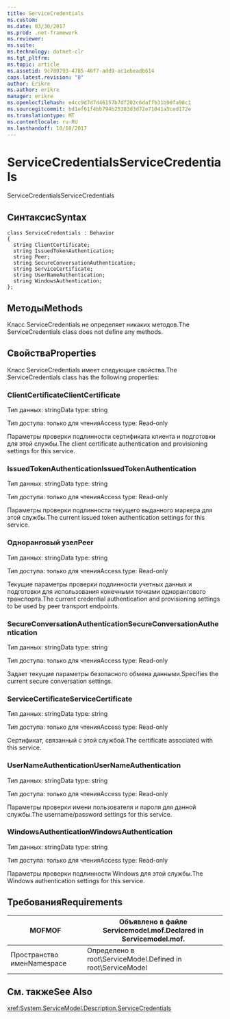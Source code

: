 ```yaml
---
title: ServiceCredentials
ms.custom: 
ms.date: 03/30/2017
ms.prod: .net-framework
ms.reviewer: 
ms.suite: 
ms.technology: dotnet-clr
ms.tgt_pltfrm: 
ms.topic: article
ms.assetid: 9c780793-4785-46f7-add9-ac1ebeadb614
caps.latest.revision: "8"
author: Erikre
ms.author: erikre
manager: erikre
ms.openlocfilehash: e4cc9d7d7d46157b7df202c6daffb31b90fa98c1
ms.sourcegitcommit: bd1ef61f4bb794b25383d3d72e71041a5ced172e
ms.translationtype: MT
ms.contentlocale: ru-RU
ms.lasthandoff: 10/18/2017
---
```

# <a name="servicecredentials"></a><span data-ttu-id="c77ee-102">ServiceCredentials</span><span class="sxs-lookup"><span data-stu-id="c77ee-102">ServiceCredentials</span></span>
<span data-ttu-id="c77ee-103">ServiceCredentials</span><span class="sxs-lookup"><span data-stu-id="c77ee-103">ServiceCredentials</span></span>  
  
## <a name="syntax"></a><span data-ttu-id="c77ee-104">Синтаксис</span><span class="sxs-lookup"><span data-stu-id="c77ee-104">Syntax</span></span>  
  
```  
class ServiceCredentials : Behavior  
{  
  string ClientCertificate;  
  string IssuedTokenAuthentication;  
  string Peer;  
  string SecureConversationAuthentication;  
  string ServiceCertificate;  
  string UserNameAuthentication;  
  string WindowsAuthentication;  
};  
```  
  
## <a name="methods"></a><span data-ttu-id="c77ee-105">Методы</span><span class="sxs-lookup"><span data-stu-id="c77ee-105">Methods</span></span>  
 <span data-ttu-id="c77ee-106">Класс ServiceCredentials не определяет никаких методов.</span><span class="sxs-lookup"><span data-stu-id="c77ee-106">The ServiceCredentials class does not define any methods.</span></span>  
  
## <a name="properties"></a><span data-ttu-id="c77ee-107">Свойства</span><span class="sxs-lookup"><span data-stu-id="c77ee-107">Properties</span></span>  
 <span data-ttu-id="c77ee-108">Класс ServiceCredentials имеет следующие свойства.</span><span class="sxs-lookup"><span data-stu-id="c77ee-108">The ServiceCredentials class has the following properties:</span></span>  
  
### <a name="clientcertificate"></a><span data-ttu-id="c77ee-109">ClientCertificate</span><span class="sxs-lookup"><span data-stu-id="c77ee-109">ClientCertificate</span></span>  
 <span data-ttu-id="c77ee-110">Тип данных: string</span><span class="sxs-lookup"><span data-stu-id="c77ee-110">Data type: string</span></span>  
  
 <span data-ttu-id="c77ee-111">Тип доступа: только для чтения</span><span class="sxs-lookup"><span data-stu-id="c77ee-111">Access type: Read-only</span></span>  
  
 <span data-ttu-id="c77ee-112">Параметры проверки подлинности сертификата клиента и подготовки для этой службы.</span><span class="sxs-lookup"><span data-stu-id="c77ee-112">The client certificate authentication and provisioning settings for this service.</span></span>  
  
### <a name="issuedtokenauthentication"></a><span data-ttu-id="c77ee-113">IssuedTokenAuthentication</span><span class="sxs-lookup"><span data-stu-id="c77ee-113">IssuedTokenAuthentication</span></span>  
 <span data-ttu-id="c77ee-114">Тип данных: string</span><span class="sxs-lookup"><span data-stu-id="c77ee-114">Data type: string</span></span>  
  
 <span data-ttu-id="c77ee-115">Тип доступа: только для чтения</span><span class="sxs-lookup"><span data-stu-id="c77ee-115">Access type: Read-only</span></span>  
  
 <span data-ttu-id="c77ee-116">Параметры проверки подлинности текущего выданного маркера для этой службы.</span><span class="sxs-lookup"><span data-stu-id="c77ee-116">The current issued token authentication settings for this service.</span></span>  
  
### <a name="peer"></a><span data-ttu-id="c77ee-117">Одноранговый узел</span><span class="sxs-lookup"><span data-stu-id="c77ee-117">Peer</span></span>  
 <span data-ttu-id="c77ee-118">Тип данных: string</span><span class="sxs-lookup"><span data-stu-id="c77ee-118">Data type: string</span></span>  
  
 <span data-ttu-id="c77ee-119">Тип доступа: только для чтения</span><span class="sxs-lookup"><span data-stu-id="c77ee-119">Access type: Read-only</span></span>  
  
 <span data-ttu-id="c77ee-120">Текущие параметры проверки подлинности учетных данных и подготовки для использования конечными точками однорангового транспорта.</span><span class="sxs-lookup"><span data-stu-id="c77ee-120">The current credential authentication and provisioning settings to be used by peer transport endpoints.</span></span>  
  
### <a name="secureconversationauthentication"></a><span data-ttu-id="c77ee-121">SecureConversationAuthentication</span><span class="sxs-lookup"><span data-stu-id="c77ee-121">SecureConversationAuthentication</span></span>  
 <span data-ttu-id="c77ee-122">Тип данных: string</span><span class="sxs-lookup"><span data-stu-id="c77ee-122">Data type: string</span></span>  
  
 <span data-ttu-id="c77ee-123">Тип доступа: только для чтения</span><span class="sxs-lookup"><span data-stu-id="c77ee-123">Access type: Read-only</span></span>  
  
 <span data-ttu-id="c77ee-124">Задает текущие параметры безопасного обмена данными.</span><span class="sxs-lookup"><span data-stu-id="c77ee-124">Specifies the current secure conversation settings.</span></span>  
  
### <a name="servicecertificate"></a><span data-ttu-id="c77ee-125">ServiceCertificate</span><span class="sxs-lookup"><span data-stu-id="c77ee-125">ServiceCertificate</span></span>  
 <span data-ttu-id="c77ee-126">Тип данных: string</span><span class="sxs-lookup"><span data-stu-id="c77ee-126">Data type: string</span></span>  
  
 <span data-ttu-id="c77ee-127">Тип доступа: только для чтения</span><span class="sxs-lookup"><span data-stu-id="c77ee-127">Access type: Read-only</span></span>  
  
 <span data-ttu-id="c77ee-128">Сертификат, связанный с этой службой.</span><span class="sxs-lookup"><span data-stu-id="c77ee-128">The certificate associated with this service.</span></span>  
  
### <a name="usernameauthentication"></a><span data-ttu-id="c77ee-129">UserNameAuthentication</span><span class="sxs-lookup"><span data-stu-id="c77ee-129">UserNameAuthentication</span></span>  
 <span data-ttu-id="c77ee-130">Тип данных: string</span><span class="sxs-lookup"><span data-stu-id="c77ee-130">Data type: string</span></span>  
  
 <span data-ttu-id="c77ee-131">Тип доступа: только для чтения</span><span class="sxs-lookup"><span data-stu-id="c77ee-131">Access type: Read-only</span></span>  
  
 <span data-ttu-id="c77ee-132">Параметры проверки имени пользователя и пароля для данной службы.</span><span class="sxs-lookup"><span data-stu-id="c77ee-132">The username/password settings for this service.</span></span>  
  
### <a name="windowsauthentication"></a><span data-ttu-id="c77ee-133">WindowsAuthentication</span><span class="sxs-lookup"><span data-stu-id="c77ee-133">WindowsAuthentication</span></span>  
 <span data-ttu-id="c77ee-134">Тип данных: string</span><span class="sxs-lookup"><span data-stu-id="c77ee-134">Data type: string</span></span>  
  
 <span data-ttu-id="c77ee-135">Тип доступа: только для чтения</span><span class="sxs-lookup"><span data-stu-id="c77ee-135">Access type: Read-only</span></span>  
  
 <span data-ttu-id="c77ee-136">Параметры проверки подлинности Windows для этой службы.</span><span class="sxs-lookup"><span data-stu-id="c77ee-136">The Windows authentication settings for this service.</span></span>  
  
## <a name="requirements"></a><span data-ttu-id="c77ee-137">Требования</span><span class="sxs-lookup"><span data-stu-id="c77ee-137">Requirements</span></span>  
  
|<span data-ttu-id="c77ee-138">MOF</span><span class="sxs-lookup"><span data-stu-id="c77ee-138">MOF</span></span>|<span data-ttu-id="c77ee-139">Объявлено в файле Servicemodel.mof.</span><span class="sxs-lookup"><span data-stu-id="c77ee-139">Declared in Servicemodel.mof.</span></span>|  
|---------|-----------------------------------|  
|<span data-ttu-id="c77ee-140">Пространство имен</span><span class="sxs-lookup"><span data-stu-id="c77ee-140">Namespace</span></span>|<span data-ttu-id="c77ee-141">Определено в root\ServiceModel.</span><span class="sxs-lookup"><span data-stu-id="c77ee-141">Defined in root\ServiceModel</span></span>|  
  
## <a name="see-also"></a><span data-ttu-id="c77ee-142">См. также</span><span class="sxs-lookup"><span data-stu-id="c77ee-142">See Also</span></span>  
 <xref:System.ServiceModel.Description.ServiceCredentials>
